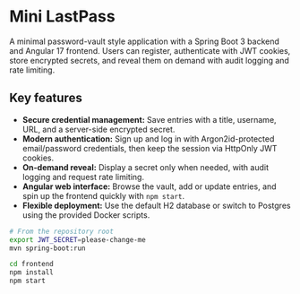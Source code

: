 # Mini LastPass

A minimal password-vault style application with a Spring Boot 3 backend and Angular 17 frontend. Users can register, authenticate with JWT cookies, store encrypted secrets, and reveal them on demand with audit logging and rate limiting.

## Key features

- **Secure credential management:** Save entries with a title, username, URL, and a server-side encrypted secret.
- **Modern authentication:** Sign up and log in with Argon2id-protected email/password credentials, then keep the session via HttpOnly JWT cookies.
- **On-demand reveal:** Display a secret only when needed, with audit logging and request rate limiting.
- **Angular web interface:** Browse the vault, add or update entries, and spin up the frontend quickly with `npm start`.
- **Flexible deployment:** Use the default H2 database or switch to Postgres using the provided Docker scripts.

```bash
# From the repository root
export JWT_SECRET=please-change-me
mvn spring-boot:run
```


```bash
cd frontend
npm install
npm start
```
